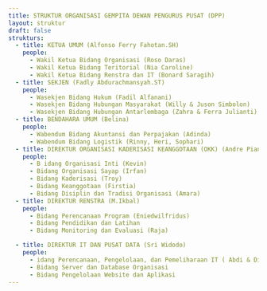```yaml
---
title: STRUKTUR ORGANISASI GEMPITA DEWAN PENGURUS PUSAT (DPP)
layout: struktur
draft: false
strukturs:
  - title: KETUA UMUM (Alfonso Ferry Fahotan.SH)
    people:
      - Wakil Ketua Bidang Organisasi (Roso Daras)
      - Wakil Ketua Bidang Teritorial (Nia Caroline)
      - Wakil Ketua Bidang Renstra dan IT (Bonard Saragih)
  - title: SEKJEN (Fadly Abdurachmansyah.ST)
    people:
      - Wasekjen Bidang Hukum (Fadil Alfanani)
      - Wasekjen Bidang Hubungan Masyarakat (Willy & Juson Simbolon)
      - Wasekjen Bidang Hubungan Antarlembaga (Zahra & Ferra Julianti)
  - title: BENDAHARA UMUM (Belina)
    people:
      - Wabendum Bidang Akuntansi dan Perpajakan (Adinda)
      - Wabendum Bidang Logistik (Rinny, Heri, Sophari)
  - title: DIREKTUR ORGANISASI KADERISASI KEANGGOTAAN (OKK) (Andre Pianaung)
    people:
      - B idang Organisasi Inti (Kevin)
      - Bidang Organisasi Sayap (Irfan)
      - Bidang Kaderisasi (Troy)
      - Bidang Keanggotaan (Firstia)
      - Bidang Disiplin dan Tradisi Organisasi (Amara)
  - title: DIREKTUR RENSTRA (M.Ikbal)
    people:
      - Bidang Perencanaan Program (Eniedwilfridus)
      - Bidang Pendidikan dan Latihan
      - Bidang Monitoring dan Evaluasi (Raja)

  - title: DIREKTUR IT DAN PUSAT DATA (Sri Widodo)
    people:
      - idang Perencanaan, Pengelolaan, dan Pemeliharaan IT ( Abdi & Dimas)
      - Bidang Server dan Database Organisasi
      - Bidang Pengelolaan Website dan Aplikasi
---
```

